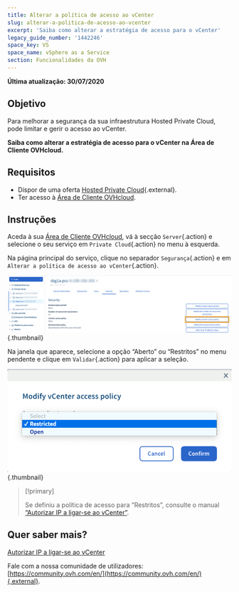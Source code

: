 ```yaml
---
title: Alterar a política de acesso ao vCenter
slug: alterar-a-politica-de-acesso-ao-vcenter
excerpt: 'Saiba como alterar a estratégia de acesso para o vCenter'
legacy_guide_number: '1442246'
space_key: VS
space_name: vSphere as a Service
section: Funcionalidades da OVH
---
```


**Última atualização: 30/07/2020**

## Objetivo

Para melhorar a segurança da sua infraestrutura Hosted Private Cloud, pode limitar e gerir o acesso ao vCenter.

**Saiba como alterar a estratégia de acesso para o vCenter na Área de Cliente OVHcloud.**

## Requisitos

- Dispor de uma oferta [Hosted Private Cloud](https://www.ovhcloud.com/fr/enterprise/products/hosted-private-cloud/){.external}.
- Ter acesso à [Área de Cliente OVHcloud](https://www.ovh.com/auth/?action=gotomanager).

## Instruções

Aceda à sua [Área de Cliente OVHcloud](https://www.ovh.com/auth/?action=gotomanager), vá à secção `Server`{.action} e selecione o seu serviço em `Private Cloud`{.action} no menu à esquerda.

Na página principal do serviço, clique no separador `Segurança`{.action} e em `Alterar a política de acesso ao vCenter`{.action}.

![Setting access policy](images/modifypolicy-01.png){.thumbnail}

Na janela que aparece, selecione a opção “Aberto” ou “Restritos” no menu pendente e clique em `Validar`{.action} para aplicar a seleção.

![Setting access policy](images/modifypolicy-02.png){.thumbnail}

> [!primary]
>
> Se definiu a política de acesso para “Restritos”, consulte o manual [“Autorizar IP a ligar-se ao vCenter”](../autorizar-ip-a-ligar-se-ao-vcenter/).
> 

## Quer saber mais?

[Autorizar IP a ligar-se ao vCenter](../autorizar-ip-a-ligar-se-ao-vcenter/)

Fale com a nossa comunidade de utilizadores: [https://community.ovh.com/en/](https://community.ovh.com/en/){.external}.


